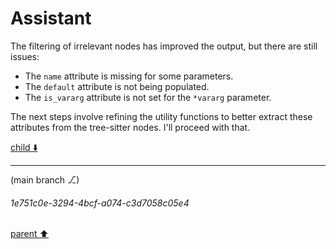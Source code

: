 # Assistant

The filtering of irrelevant nodes has improved the output, but there are still issues:

- The `name` attribute is missing for some parameters.
- The `default` attribute is not being populated.
- The `is_vararg` attribute is not set for the `*vararg` parameter.

The next steps involve refining the utility functions to better extract these attributes from the tree-sitter nodes. I'll proceed with that.

[child ⬇️](#1e751c0e-3294-4bcf-a074-c3d7058c05e4)

---

(main branch ⎇)
###### 1e751c0e-3294-4bcf-a074-c3d7058c05e4
[parent ⬆️](#b0486afe-8356-493e-8db1-58382aa8d1e9)
